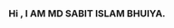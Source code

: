 ### Hi , I AM MD SABIT ISLAM BHUIYA.

<!--
**SIB61/SIB61** is a ✨ _special_ ✨ repository because its `README.md` (this file) appears on your GitHub profile.

Here are some ideas to get you started:

## I’m currently working on :
 - __Native Android APP Development With JAVA__
## I’m currently learning :
 - __PYTHON__
 
